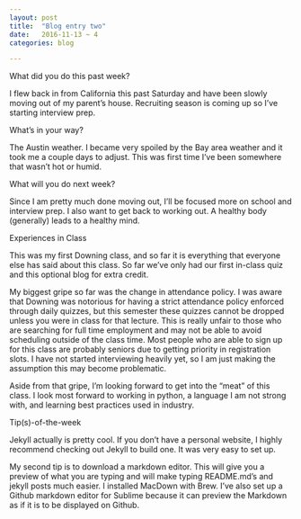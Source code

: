 ```yaml
---
layout: post
title:  "Blog entry two"
date:   2016-11-13 ~ 4
categories: blog

---
```



What did you do this past week?

I flew back in from California this past Saturday and have been slowly moving out of my parent’s house. Recruiting season is coming up so I’ve starting interview prep.

What’s in your way?

The Austin weather. I became very spoiled by the Bay area weather and it took me a couple days to adjust. This was first time I’ve been somewhere that wasn’t hot or humid.

What will you do next week?

Since I am pretty much done moving out, I’ll be focused more on school and interview prep. I also want to get back to working out. A healthy body (generally) leads to a healthy mind.

Experiences in Class

This was my first Downing class, and so far it is everything that everyone else has said about this class. So far we’ve only had our first in-class quiz and this optional blog for extra credit.

My biggest gripe so far was the change in attendance policy. I was aware that Downing was notorious for having a strict attendance policy enforced through daily quizzes, but this semester these quizzes cannot be dropped unless you were in class for that lecture. This is really unfair to those who are searching for full time employment and may not be able to avoid scheduling outside of the class time. Most people who are able to sign up for this class are probably seniors due to getting priority in registration slots. I have not started interviewing heavily yet, so I am just making the assumption this may become problematic.

Aside from that gripe, I’m looking forward to get into the “meat” of this class. I look most forward to working in python, a language I am not strong with, and learning best practices used in industry.

Tip(s)-of-the-week

Jekyll actually is pretty cool. If you don’t have a personal website, I highly recommend checking out Jekyll to build one. It was very easy to set up.

My second tip is to download a markdown editor. This will give you a preview of what you are typing and will make typing README.md’s and jekyll posts much easier. I installed MacDown with Brew. I’ve also set up a Github markdown editor for Sublime because it can preview the Markdown as if it is to be displayed on Github.
